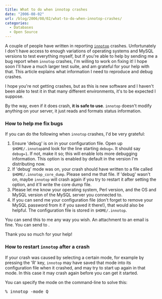 ```yaml
---
title: What to do when innotop crashes
date: "2006-08-02"
url: /blog/2006/08/02/what-to-do-when-innotop-crashes/
categories:
  - Databases
  - Open Source
---
```

A couple of people have written in reporting [`innotop`][1] crashes. Unfortunately I don't have access to enough variations of operating systems and MySQL versions to test everything myself, but if you're able to help by sending me a bug report when `innotop` crashes, I'm willing to work on fixing it! I hope soon I'll have a much larger test suite, and am grateful for your help with that. This article explains what information I need to reproduce and debug crashes.

I hope you're not getting crashes, but as this is new software and I haven't been able to test it in that many different environments, it's to be expected I suppose.

By the way, even if it does crash, **it is safe to use**. `innotop` doesn't modify anything on your server, it just reads and formats status information.

### How to help me fix bugs

If you can do the following when `innotop` crashes, I'd be very grateful:

1.  Ensure 'debug' is on in your configuration file. Open up `$HOME/.innotop`and look for the line starting `debug=`. It should say `debug=1`. If not, make it so; this will enable lots more debugging information. This option is enabled by default in the version I'm distributing now.
2.  If 'debug' mode was on, your crash should have written to a file called `$HOME/.innotop_core_dump`. Please send me that file. If 'debug' wasn't on, maybe `innotop` will crash again if you try to restart it after setting the option, and it'll write the core dump file.
3.  Please let me know your operating system, Perl version, and the OS and MySQL version of the MySQL server you connected to.
4.  If you can send me your configuration file (don't forget to remove your MySQL password from it if you saved it there!), that would also be helpful. The configuration file is stored in `$HOME/.innotop`.

You can send this to me any way you wish. An attachment to an email is fine. You can send to .

Thank you so much for your help!

### How to restart `innotop` after a crash

If your crash was caused by selecting a certain mode, for example by pressing the 'R' key, `innotop` may have saved that mode into its configuration file when it crashed, and may try to start up again in that mode. In this case it may crash again before you can get it started.

You can specify the mode on the command-line to solve this:

<pre>% innotop -mode Q</pre>

 [1]: http://www.xaprb.com/innotop/
